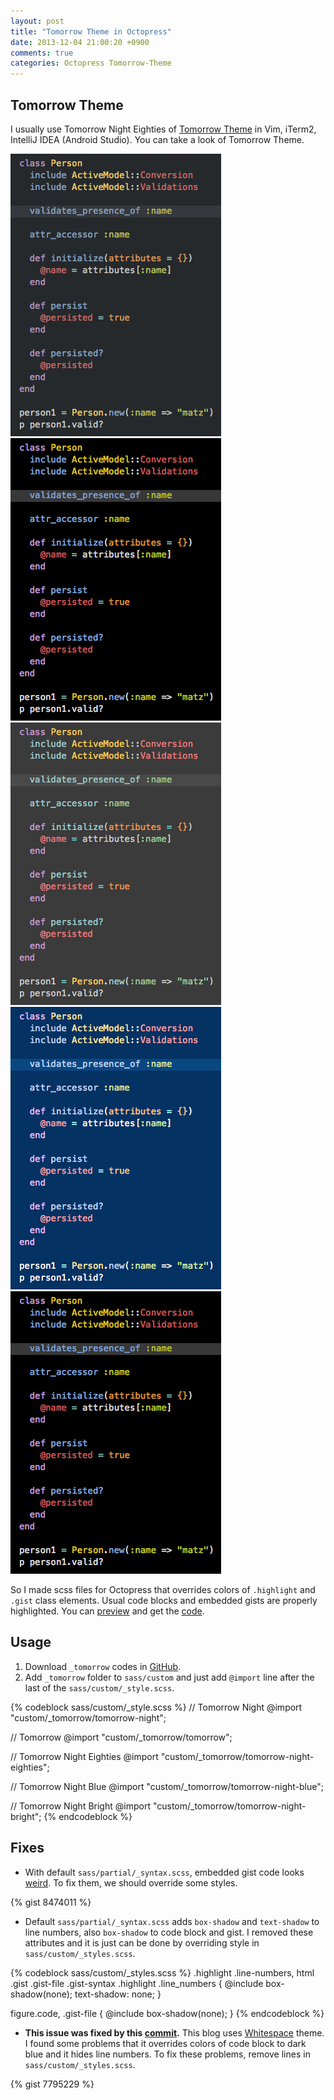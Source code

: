 ```yaml
---
layout: post
title: "Tomorrow Theme in Octopress"
date: 2013-12-04 21:00:20 +0900
comments: true
categories: Octopress Tomorrow-Theme
---
```


## Tomorrow Theme

I usually use Tomorrow Night Eighties of [Tomorrow Theme][] in Vim, iTerm2, IntelliJ IDEA (Android Studio). You can take a look of Tomorrow Theme.

[Tomorrow Theme]: https://github.com/chriskempson/tomorrow-theme

![Tomorrow Night Look][]
![Tomorrow Look][]
![Tomorrow Night Eighties Look][]
![Tomorrow Night Blue Look][]
![Tomorrow Night Bright][]

[Tomorrow Night Look]: https://github.com/ChrisKempson/Tomorrow-Theme/raw/master/Images/Tomorrow-Night.png
[Tomorrow Look]: https://github.com/ChrisKempson/Tomorrow-Theme/raw/master/Images/Tomorrow-Night-Bright.png
[Tomorrow Night Eighties Look]: https://github.com/ChrisKempson/Tomorrow-Theme/raw/master/Images/Tomorrow-Night-Eighties.png
[Tomorrow Night Blue Look]: https://github.com/ChrisKempson/Tomorrow-Theme/raw/master/Images/Tomorrow-Night-Blue.png
[Tomorrow Night Bright]: https://github.com/ChrisKempson/Tomorrow-Theme/raw/master/Images/Tomorrow-Night-Bright.png

So I made scss files for Octopress that overrides colors of `.highlight` and `.gist` class elements. Usual code blocks and embedded gists are properly highlighted. You can [preview][Syntax Highlighting Test] and get the [code][yous.github.io/sass/custom/_tomorrow].

[Syntax Highlighting Test]: /2013/12/03/syntax-highlighting-test/
[yous.github.io/sass/custom/_tomorrow]: https://github.com/yous/yous.github.io/tree/source/sass/custom/_tomorrow

<!-- more -->

## Usage

1. Download `_tomorrow` codes in [GitHub][_tomorrow].
2. Add `_tomorrow` folder to `sass/custom` and just add `@import` line after the last of the `sass/custom/_style.scss`.

[_tomorrow]: https://github.com/yous/yous.github.io/tree/source/sass/custom/_tomorrow

{% codeblock sass/custom/_style.scss %}
// Tomorrow Night
@import "custom/_tomorrow/tomorrow-night";

// Tomorrow
@import "custom/_tomorrow/tomorrow";

// Tomorrow Night Eighties
@import "custom/_tomorrow/tomorrow-night-eighties";

// Tomorrow Night Blue
@import "custom/_tomorrow/tomorrow-night-blue";

// Tomorrow Night Bright
@import "custom/_tomorrow/tomorrow-night-bright";
{% endcodeblock %}

## Fixes

- With default `sass/partial/_syntax.scss`, embedded gist code looks [weird][]. To fix them, we should override some styles.

[weird]: http://devspade.com/blog/2013/08/06/fixing-gist-embeds-in-octopress/

{% gist 8474011 %}

- Default `sass/partial/_syntax.scss` adds `box-shadow` and `text-shadow` to line numbers, also `box-shadow` to code block and gist. I removed these attributes and it is just can be done by overriding style in `sass/custom/_styles.scss`.

{% codeblock sass/custom/_styles.scss %}
.highlight .line-numbers, html .gist .gist-file .gist-syntax .highlight .line_numbers {
  @include box-shadow(none);
  text-shadow: none;
}

figure.code, .gist-file {
  @include box-shadow(none);
}
{% endcodeblock %}

- **This issue was fixed by this [commit][].** This blog uses [Whitespace][] theme. I found some problems that it overrides colors of code block to dark blue and it hides line numbers. To fix these problems, remove lines in `sass/custom/_styles.scss`.

[commit]: https://github.com/lucaslew/whitespace/commit/b047f268c804808fb8e2d6a17cbfe8669b9da6b4
[Whitespace]: https://github.com/lucaslew/whitespace

{% gist 7795229 %}
